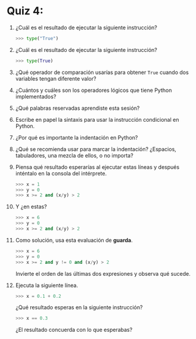 # Quiz 4: 

1. ¿Cuál es el resultado de ejecutar la siguiente instrucción?

	```python
	>>> type("True")
	```

1. ¿Cuál es el resultado de ejecutar la siguiente instrucción?

	```python
	>>> type(True)
	```
	
1. ¿Qué operador de comparación usarías para obtener `True` cuando dos variables tengan diferente valor?


1. ¿Cuántos y cuáles son los operadores lógicos que tiene Python implementados?


1. ¿Qué palabras reservadas aprendiste esta sesión?


1. Escribe en papel la sintaxis para usar la instrucción condicional en Python.


1. ¿Por qué es importante la indentación en Python?


1. ¿Qué se recomienda usar para marcar la indentación? ¿Espacios, tabuladores, una mezcla de ellos, o no importa?


1. Piensa qué resultado esperarías al ejecutar estas líneas y después inténtalo en la consola del intérprete.
	
	```python
	>>> x = 1
	>>> y = 0
	>>> x >= 2 and (x/y) > 2
	```
	
1. Y ¿en estas?
	
	```python
	>>> x = 6
	>>> y = 0
	>>> x >= 2 and (x/y) > 2
	```

1. Como solución, usa esta evaluación de **guarda**.

	```python
	>>> x = 6
	>>> y = 0
	>>> x >= 2 and y != 0 and (x/y) > 2
	```
	Invierte el orden de las últimas dos expresiones y observa qué sucede.
	
1. Ejecuta la siguiente línea.

	```python
	>>> x = 0.1 + 0.2
	```
	
	¿Qué resultado esperas en la siguiente instrucción?
	
	```python
	>>> x == 0.3
	```
	
	¿El resultado concuerda con lo que esperabas?